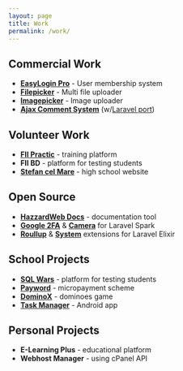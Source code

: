 ```yaml
---
layout: page
title: Work
permalink: /work/
---
```


## Commercial Work
- [__EasyLogin Pro__](https://demo.hazzardweb.com/easylogin-pro) - User membership system
- [__Filepicker__](https://demo.hazzardweb.com/filepicker) - Multi file uploader
- [__Imagepicker__](https://demo.hazzardweb.com/imagepicker) - Image uploader 
- [__Ajax Comment System__](https://demo.hazzardweb.com/ajax-comment-system) (w/[Laravel port](http://acs-laravel.demo.hazzardweb.com))

## Volunteer Work
- [__FII Practic__](http://web.archive.org/web/20160403122134/http://fiipractic.asii.ro/) - training platform
- __FII BD__ - platform for testing students
- [__Stefan cel Mare__](http://cnstefancelmare.ro/?pagina=61) - high school website

## Open Source
- [__HazzardWeb Docs__](https://github.com/hazzardweb/docs.hazzardweb.com) - documentation tool
- [__Google 2FA__](https://github.com/cretueusebiu/laravel-spark-google2fa) & [__Camera__](https://github.com/cretueusebiu/laravel-spark-camera) for Laravel Spark
- [__Roullup__](https://www.npmjs.com/package/laravel-elixir-rollup) & [__System__](https://www.npmjs.com/package/laravel-elixir-system) extensions for Laravel Elixir

## School Projects
- [__SQL Wars__](https://github.com/cretueusebiu/sqlwars) - platform for testing students
- [__Payword__](https://github.com/cretueusebiu/payword) - micropayment scheme 
- [__DominoX__](https://github.com/edcoreweb/dominox) - dominoes game
- [__Task Manager__](https://github.com/cretueusebiu/taskmanager) - Android app

## Personal Projects
- __E-Learning Plus__ - educational platform
- __Webhost Manager__ - using cPanel API
